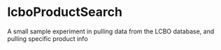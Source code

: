 # lcboProductSearch
A small sample experiment in pulling data from the LCBO database, and pulling specific product info
